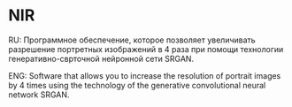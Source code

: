 # NIR

RU:
Программное обеспечение, которое позволяет
увеличивать разрешение портретных изображений в 4 раза при
помощи технологии генеративно-сврточной нейронной сети SRGAN.




ENG:
Software that allows
you to increase the resolution of portrait images by 4 times
using the technology of the generative convolutional neural network SRGAN.
